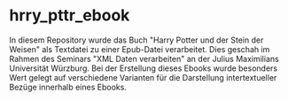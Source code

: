 # hrry_pttr_ebook

In diesem Repository wurde das Buch "Harry Potter und der Stein der Weisen" als Textdatei zu einer Epub-Datei verarbeitet. Dies geschah im Rahmen des Seminars "XML Daten verarbeiten" an der Julius Maximilians Universität Würzburg. Bei der Erstellung dieses Ebooks wurde besonders Wert gelegt auf verschiedene Varianten für die Darstellung intertextueller Bezüge innerhalb eines Ebooks. 
